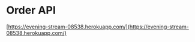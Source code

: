 # Order API

[https://evening-stream-08538.herokuapp.com/](https://evening-stream-08538.herokuapp.com/)
